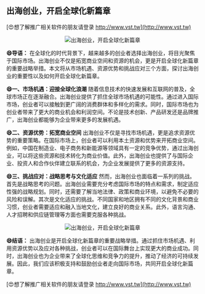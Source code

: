 ## **出海创业，开启全球化新篇章**

[😍想了解推广相关软件的朋友请登录 http://www.vst.tw](http://www.vst.tw)

 <center><img src="https://vst.tw/MP4/tuiguang/png/0.png" alt="出海创业，开启全球化新篇章"></center>

**😄导语：**
在全球化的时代背景下，越来越多的创业者选择出海创业，将目光聚焦于国际市场。出海创业不仅是拓宽商业空间和资源的机会，更是开启全球化新篇章的重要战略举措。本文将从市场机遇、资源优势和挑战应对三个方面，探讨出海创业的重要性以及如何开启全球化新篇章。

**😄一、市场机遇：迎接全球化浪潮**
随着信息技术的快速发展和互联网的普及，全球市场正在逐渐融合。出海创业提供了抓住全球市场机遇的可能性。通过进入国际市场，创业者可以接触到更广阔的消费群体和多样化的需求。同时，国际市场也为创业者带来了更大的商业机会和利润空间。不论是技术创新、产品研发还是品牌推广，出海创业都能够为企业带来更多的发展机遇。

**😄二、资源优势：拓宽商业空间**
出海创业不仅是寻找市场机遇，更是追求资源优势的重要策略。在国际市场上，创业者可以利用本土资源和优势来开拓商业空间。例如，中国在制造业、电子商务和新能源等领域具有一定的竞争优势，通过出海创业，可以将这些资源和技术转化为商业价值。此外，出海创业也提供了与国际企业、投资人和合作伙伴建立联系的机会，为企业发展提供了更多的资源支持。

**😄三、挑战应对：战略思考与文化适应**
然而，出海创业也面临着一系列的挑战。首先是战略思考的问题。出海创业需要充分考虑国际市场的特点和需求，制定适应性强的战略规划。同时，还需要了解当地法律、政策和商业环境，以避免不必要的风险和误解。其次是文化适应的挑战。不同国家和地区拥有不同的文化背景和商业习惯，创业者需要适应和融入当地文化，建立良好的商业关系。此外，语言沟通、人才招聘和供应链管理等方面也需要克服各种挑战。

 <center><img src="https://vst.tw/MP4/tuiguang/png/8.png" alt="出海创业，开启全球化新篇章"></center>

**😄结语：**
出海创业是开启全球化新篇章的重要战略举措。通过抓住市场机遇、利用资源优势以及应对各种挑战，创业者可以在国际舞台上实现更大的商业成功。同时，出海创业也为企业带来了全球化思维和竞争力的提升，推动了经济的可持续发展。因此，我们应该积极支持和鼓励创业者走向国际市场，共同开启全球化新篇章。

[😍想了解推广相关软件的朋友请登录 http://www.vst.tw](http://www.vst.tw)



